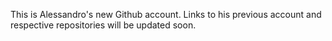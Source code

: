This is Alessandro's new Github account. Links to his previous account and respective repositories will be updated soon.
